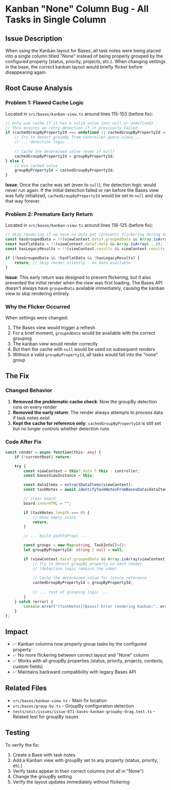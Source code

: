 # Kanban "None" Column Bug - All Tasks in Single Column

## Issue Description
When using the Kanban layout for Bases, all task notes were being placed into a single column titled "None" instead of being properly grouped by the configured property (status, priority, projects, etc.). When changing settings in the base, the correct kanban layout would briefly flicker before disappearing again.

## Root Cause Analysis

### Problem 1: Flawed Cache Logic
Located in `src/bases/kanban-view.ts` around lines 115-153 (before fix):

```typescript
// Only use cache if it has a valid value (not null or undefined)
// This ensures we retry detection if it previously failed
if (cachedGroupByPropertyId === undefined || cachedGroupByPropertyId === null) {
    // Try to detect groupBy from controller.query.views...
    // ... detection logic ...
    
    // Cache the determined value (even if null)
    cachedGroupByPropertyId = groupByPropertyId;
} else {
    // Use cached value
    groupByPropertyId = cachedGroupByPropertyId;
}
```

**Issue**: Once the cache was set (even to `null`), the detection logic would never run again. If the initial detection failed or ran before the Bases view was fully initialized, `cachedGroupByPropertyId` would be set to `null` and stay that way forever.

### Problem 2: Premature Early Return
Located in `src/bases/kanban-view.ts` around lines 118-125 (before fix):

```typescript
// Skip rendering if we have no data yet (prevents flickering during data updates)
const hasGroupedData = !!(viewContext.data?.groupedData && Array.isArray(...));
const hasFlatData = !!(viewContext.data?.data && Array.isArray(...));
const hasLegacyResults = !!(viewContext.results && viewContext.results instanceof Map...);

if (!hasGroupedData && !hasFlatData && !hasLegacyResults) {
    return; // Skip render silently - no data available
}
```

**Issue**: This early return was designed to prevent flickering, but it also prevented the initial render when the view was first loading. The Bases API doesn't always have `groupedData` available immediately, causing the kanban view to skip rendering entirely.

### Why the Flicker Occurred
When settings were changed:
1. The Bases view would trigger a refresh
2. For a brief moment, `groupedData` would be available with the correct grouping
3. The kanban view would render correctly
4. But then the cache with `null` would be used on subsequent renders
5. Without a valid `groupByPropertyId`, all tasks would fall into the "none" group

## The Fix

### Changed Behavior
1. **Removed the problematic cache check**: Now the groupBy detection runs on every render
2. **Removed the early return**: The render always attempts to process data if task notes exist
3. **Kept the cache for reference only**: `cachedGroupByPropertyId` is still set but no longer controls whether detection runs

### Code After Fix
```typescript
const render = async function(this: any) {
    if (!currentRoot) return;

    try {
        const viewContext = this?.data ? this : controller;
        const basesViewInstance = this;

        const dataItems = extractDataItems(viewContext);
        const taskNotes = await identifyTaskNotesFromBasesData(dataItems, plugin);

        // Clear board
        board.innerHTML = "";

        if (taskNotes.length === 0) {
            // Show empty state
            return;
        }

        // ... build pathToProps ...

        const groups = new Map<string, TaskInfo[]>();
        let groupByPropertyId: string | null = null;

        if (viewContext.data?.groupedData && Array.isArray(viewContext.data.groupedData)) {
            // Try to detect groupBy property on each render
            // (detection logic remains the same)
            
            // Cache the determined value for future reference
            cachedGroupByPropertyId = groupByPropertyId;
            
            // ... rest of grouping logic ...
        }
    } catch (error) {
        console.error("[TaskNotes][Bases] Error rendering Kanban:", error);
    }
};
```

## Impact
- ✅ Kanban columns now properly group tasks by the configured property
- ✅ No more flickering between correct layout and "None" column
- ✅ Works with all groupBy properties (status, priority, projects, contexts, custom fields)
- ✅ Maintains backward compatibility with legacy Bases API

## Related Files
- `src/bases/kanban-view.ts` - Main fix location
- `src/bases/group-by.ts` - GroupBy configuration detection
- `tests/unit/issues/issue-871-bases-kanban-groupby-drag.test.ts` - Related test for groupBy issues

## Testing
To verify the fix:
1. Create a Base with task notes
2. Add a Kanban view with groupBy set to any property (status, priority, etc.)
3. Verify tasks appear in their correct columns (not all in "None")
4. Change the groupBy setting
5. Verify the layout updates immediately without flickering
